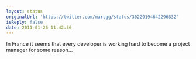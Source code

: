 ```yaml
---
layout: status
originalUrl: 'https://twitter.com/marcgg/status/30229194642296832'
isReply: false
date: 2011-01-26 11:42:56
---
```


In France it seems that every developer is working hard to become a project manager for some reason...
